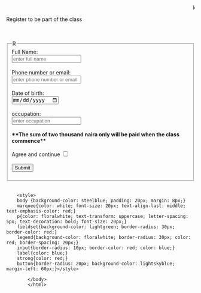 <html>
	<head>
		<title>Registration Form</title>
			</head>
			<body>
				<marquee behavior="rotate" coding class" direction="random">  kingsley's coding class 2023 registration</marquee> 
<p>Register to be part of the class</p>	<br></br>
<fieldset>
	<legend>R</legend>
		<form>
			<formaction="/action="moseskingsley113@gmail.com">
				<label for="FN">Full Name:</label><br>
	<input type="text"	id="FN"	placeholder="enter full name"><br></br>
	<label for="phone n or em">Phone number or email:</label>	<br>
	<input type="tel or email" id="phone n or em"	placeholder="enter phone number or email"><br></br>
	 <label for="DOB">Date of birth:</label><br>
<input type="date"	id="DOB" placeholder="set date of birth"><br></br>
	<label for="ocp">occupation:</label>	<br>
	<input type="text" id="ocp" placeholder="enter occupation"><br></br>
			<strong>**The sum of two thousand naira only will be paid when the class commence**</strong> <br></br>
	<label for="Agree ">Agree and continue</label>
	<input type="checkbox" id="Agree"	><br></br>	
	<button onclick="prompt('You will be notify when the venue and commencement of the class is set')">Submit</button>
		</form>
		</fieldset>	<br>
		
		<style>
		body {background-color: steelblue; padding: 20px; margin: 8px;}
		marquee{color: white; font-size: 20px; text-align-last: middle; text-emphasis-color: red;}
		p{color: floralwhite; text-transform: uppercase; letter-spacing: 5px; text-decoration: bold; font-size: 20px;}
		fieldset{background-color: lightgreen; border-radius: 30px; border-color: red;}
		legend{background-color: floralwhite; border-radius: 30px; color: red; border-spacing: 20px;}
		input{border-radius: 10px; border-color: red; color: blue;}
		label{color: blue;}
		strong{color: red;}
		button{border-radius: 20px; background-color: lightskyblue; margin-left: 60px;}</style>
	
			</body>
			</html>